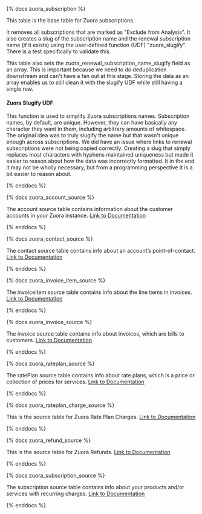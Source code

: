 
{% docs zuora_subscription %}

This table is the base table for Zuora subscriptions.

It removes all subscriptions that are marked as "Exclude from Analysis". It also creates a slug of the subscription name and the renewal subscription name (if it exists) using the user-defined function (UDF) "zuora_slugify". There is a test specifically to validate this.

This table also sets the zuora_renewal_subscription_name_slugify field as an array. This is important because we need to do deduplication downstream and can't have a fan out at this stage. Storing the data as an array enables us to still clean it with the slugify UDF while still having a single row.

#### Zuora Slugify UDF
This function is used to simplify Zuora subscriptions names. Subscription names, by default, are unique. However, they can have basically any character they want in them, including arbitrary amounts of whitespace. The original idea was to truly slugify the name but that wasn't unique enough across subscriptions. We did have an issue where links to renewal subscriptions were not being copied correctly. Creating a slug that simply replaces most characters with hyphens maintained uniqueness but made it easier to reason about how the data was incorrectly formatted. It in the end it may not be wholly necessary, but from a programming perspective it is a bit easier to reason about.

{% enddocs %}


{% docs zuora_account_source %}

The account source table contains information about the customer accounts in your Zuora instance. [Link to Documentation](https://www.stitchdata.com/docs/integrations/saas/zuora#account)

{% enddocs %}


{% docs zuora_contact_source %}

The contact source table contains info about an account’s point-of-contact. [Link to Documentation](https://www.stitchdata.com/docs/integrations/saas/zuora#contact)

{% enddocs %}

{% docs zuora_invoice_item_source %}

The invoiceItem source table contains info about the line items in invoices. [Link to Documentation](https://www.stitchdata.com/docs/integrations/saas/zuora#invoiceitem)

{% enddocs %}

{% docs zuora_invoice_source %}

The invoice source table contains info about invoices, which are bills to customers. [Link to Documentation](https://www.stitchdata.com/docs/integrations/saas/zuora#invoice)

{% enddocs %}

{% docs zuora_rateplan_source %}

The ratePlan source table contains info about rate plans, which is a price or collection of prices for services. [Link to Documentation](https://www.stitchdata.com/docs/integrations/saas/zuora#rateplan)

{% enddocs %}

{% docs zuora_rateplan_charge_source %}

This is the source table for Zuora Rate Plan Charges. [Link to Documentation](https://knowledgecenter.zuora.com/DC_Developers/G_SOAP_API/E1_SOAP_API_Object_Reference/RatePlanCharge)

{% enddocs %}

{% docs zuora_refund_source %}

This is the source table for Zuora Refunds. [Link to Documentation](https://knowledgecenter.zuora.com/DC_Developers/G_SOAP_API/E1_SOAP_API_Object_Reference/Refund)

{% enddocs %}

{% docs zuora_subscription_source %}

The subscription source table contains info about your products and/or services with recurring charges.
[Link to Documentation](https://www.stitchdata.com/docs/integrations/saas/zuora#subscription)

{% enddocs %}
